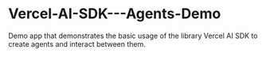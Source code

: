 # Vercel-AI-SDK---Agents-Demo
Demo app that demonstrates the basic usage of the library Vercel AI SDK to create agents and interact between them.
